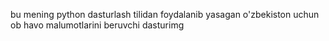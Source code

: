 bu mening python dasturlash tilidan foydalanib yasagan o'zbekiston uchun ob havo malumotlarini beruvchi dasturimg
